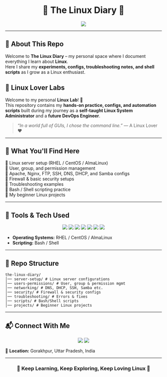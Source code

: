 <h1 align="center">🐧 The Linux Diary 🐧</h1>

<p align="center">
  <img src="https://readme-typing-svg.herokuapp.com?size=25&color=36BCF7&center=true&vCenter=true&width=600&lines=A+Diary+of+my+Linux+Journey;Learning+Linux+Every+Day+🐧;Commands+%7C+Configs+%7C+Shell+Scripts" />
</p>

---

## 🐧 About This Repo
Welcome to **The Linux Diary** – my personal space where I document everything I learn about **Linux**.  
Here I share my **experiments, configs, troubleshooting notes, and shell scripts** as I grow as a Linux enthusiast.  

## 🐧 Linux Lover Labs
Welcome to my personal **Linux Lab**! 🚀  
This repository contains my **hands-on practice, configs, and automation scripts** built during my journey as a **self-taught Linux System Administrator** and a **future DevOps Engineer**.  

> *“In a world full of GUIs, I chose the command line.”* — A Linux Lover ❤️

---

## 🔧 What You'll Find Here  
🔹 Linux server setup (RHEL / CentOS / AlmaLinux)  
🔹 User, group, and permission management  
🔹 Apache, Nginx, FTP, SSH, DNS, DHCP, and Samba configs  
🔹 Firewall & basic security setups  
🔹 Troubleshooting examples  
🔹 Bash / Shell scripting practice  
🔹 My beginner Linux projects  

---

## 🚀 Tools & Tech Used  

<p align="center">
  <img src="https://img.shields.io/badge/Linux-000000?style=for-the-badge&logo=linux&logoColor=white" />
  <img src="https://img.shields.io/badge/Bash-4EAA25?style=for-the-badge&logo=gnubash&logoColor=white" />
  <img src="https://img.shields.io/badge/Apache-D22128?style=for-the-badge&logo=apache&logoColor=white" />
  <img src="https://img.shields.io/badge/Nginx-009639?style=for-the-badge&logo=nginx&logoColor=white" />
  <img src="https://img.shields.io/badge/Samba-2C6BAC?style=for-the-badge&logo=samba&logoColor=white" />
  <img src="https://img.shields.io/badge/MySQL-4479A1?style=for-the-badge&logo=mysql&logoColor=white" />
  <img src="https://img.shields.io/badge/DNS-FF9800?style=for-the-badge&logo=cloudflare&logoColor=white" />
</p>


- **Operating Systems:** RHEL / CentOS / AlmaLinux  
- **Scripting:** Bash / Shell  

---

## 📂 Repo Structure  
```
the-linux-diary/
│── server-setup/ # Linux server configurations
│── users-permissions/ # User, group & permission mgmt
│── networking/ # DNS, DHCP, SSH, Samba etc.
│── security/ # Firewall & security configs
│── troubleshooting/ # Errors & fixes
│── scripts/ # Bash/Shell scripts
│── projects/ # Beginner Linux projects
```
---

## 📬 Connect With Me  

<p align="center">
  <a href="https://linkedin.com"><img src="https://img.shields.io/badge/LinkedIn-0077B5?style=for-the-badge&logo=linkedin&logoColor=white"></a>
  <a href="mailto:jyotiswaroop.niit1@gmail.com"><img src="https://img.shields.io/badge/Email-D14836?style=for-the-badge&logo=gmail&logoColor=white"></a>
</p>

📍 **Location:** Gorakhpur, Uttar Pradesh, India  

---

<h3 align="center">🐧 Keep Learning, Keep Exploring, Keep Loving Linux 🐧</h3>

